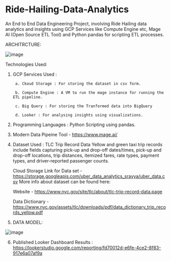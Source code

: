 # Ride-Hailing-Data-Analytics
An End to End Data Engineering Project, involving Ride Hailing data analytics and insights using GCP Services like Compute Engine etc, Mage AI (Open Source ETL Tool) and Python pandas for scripting ETL processes. 

ARCHITRCTURE:

![image](https://github.com/sarutlaa/Ride-Hailing-Data-Analytics/assets/141533429/64930f21-b85c-45a3-8725-57fa51114e3c)

Technologies Used:
1. GCP Services Used :
   
        a. Ckoud Storage : For storing the dataset in csv form.
        
        b. Compute Engine : A VM to run the mage instance for running the ETL pipeline. 
        
        c. Big Query : For storing the Tranformed data into BigQuery
        
        d. Looker : For analysing insights using visualizations. 
        
2. Programming Languages : Python Scripting using pandas. 
3. Modern Data Pipeine Tool - https://www.mage.ai/
4. Dataset Used : TLC Trip Record Data Yellow and green taxi trip records include fields capturing pick-up and drop-off dates/times, pick-up and drop-off locations, trip distances, itemized fares, rate types, payment types, and driver-reported passenger counts.

    Cloud Storage Link for Data set  - https://storage.googleapis.com/uber_data_analytics_sravya/uber_data.csv
    More info about dataset can be found here:
  
    Website - https://www.nyc.gov/site/tlc/about/tlc-trip-record-data.page
 
    Data Dictionary - https://www.nyc.gov/assets/tlc/downloads/pdf/data_dictionary_trip_records_yellow.pdf

5. DATA MODEL:

![image](https://github.com/sarutlaa/Ride-Hailing-Data-Analytics/assets/141533429/463c49aa-b147-4265-ae7c-4ea0bf473aec)

  
6. Published Looker Dashboard Results :
      https://lookerstudio.google.com/reporting/fd70012d-e6fe-4ce2-8f83-917e6a07af9a



